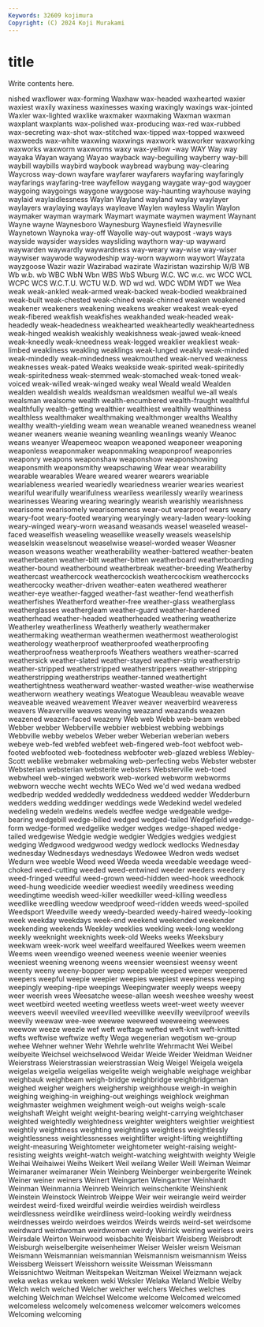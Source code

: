 ```yaml
---
Keywords: 32609 kojimura
Copyright: (C) 2024 Koji Murakami
---
```


# title

Write contents here.



nished
waxflower wax-forming Waxhaw wax-headed waxhearted waxier waxiest waxily waxiness waxinesses
waxing waxingly waxings wax-jointed Waxler wax-lighted waxlike waxmaker waxmaking Waxman
waxman waxplant waxplants wax-polished wax-producing wax-red wax-rubbed wax-secreting wax-shot wax-stitched
wax-tipped wax-topped waxweed waxweeds wax-white waxwing waxwings waxwork waxworker waxworking
waxworks waxworm waxworms waxy wax-yellow -way WAY Way way wayaka
Wayan wayang Wayao wayback way-beguiling wayberry way-bill waybill waybills waybird
waybook waybread waybung way-clearing Waycross way-down wayfare wayfarer wayfarers wayfaring
wayfaringly wayfarings wayfaring-tree wayfellow waygang waygate way-god waygoer waygoing waygoings
waygone waygoose way-haunting wayhouse waying waylaid waylaidlessness Waylan Wayland wayland
waylay waylayer waylayers waylaying waylays wayleave Waylen wayless Waylin Waylon
waymaker wayman waymark Waymart waymate waymen wayment Waynant Wayne wayne
Waynesboro Waynesburg Waynesfield Waynesville Waynetown Waynoka way-off Wayolle way-out waypost
-ways ways wayside waysider waysides waysliding waythorn way-up wayward waywarden
waywardly waywardness way-weary way-wise way-wiser waywiser waywode waywodeship way-worn wayworn
waywort Wayzata wayzgoose Wazir wazir Wazirabad wazirate Waziristan wazirship W/B
WB Wb w.b. wb WBC WbN Wbn WBS WbS Wburg
W.C. WC w.c. wc WCC WCL WCPC WCS W.C.T.U. WCTU
W.D. WD wd wd. WDC WDM WDT we Wea weak
weak-ankled weak-armed weak-backed weak-bodied weakbrained weak-built weak-chested weak-chined weak-chinned weaken
weakened weakener weakeners weakening weakens weaker weakest weak-eyed weak-fibered weakfish
weakfishes weakhanded weak-headed weak-headedly weak-headedness weakhearted weakheartedly weakheartedness weak-hinged weakish
weakishly weakishness weak-jawed weak-kneed weak-kneedly weak-kneedness weak-legged weaklier weakliest weak-limbed
weakliness weakling weaklings weak-lunged weakly weak-minded weak-mindedly weak-mindedness weakmouthed weak-nerved
weakness weaknesses weak-pated Weaks weakside weak-spirited weak-spiritedly weak-spiritedness weak-stemmed weak-stomached
weak-toned weak-voiced weak-willed weak-winged weaky weal Weald weald Wealden wealden
wealdish wealds wealdsman wealdsmen wealful we-all weals wealsman wealsome wealth
wealth-encumbered wealth-fraught wealthful wealthfully wealth-getting wealthier wealthiest wealthily wealthiness wealthless
wealthmaker wealthmaking wealthmonger wealths Wealthy wealthy wealth-yielding weam wean weanable
weaned weanedness weanel weaner weaners weanie weaning weanling weanlings weanly
Weanoc weans weanyer Weapemeoc weapon weaponed weaponeer weaponing weaponless weaponmaker
weaponmaking weaponproof weaponries weaponry weapons weaponshaw weaponshow weaponshowing weaponsmith weaponsmithy
weapschawing Wear wear wearability wearable wearables Weare weared wearer wearers
weariable weariableness wearied weariedly weariedness wearier wearies weariest weariful wearifully
wearifulness weariless wearilessly wearily weariness wearinesses Wearing wearing wearingly wearish
wearishly wearishness wearisome wearisomely wearisomeness wear-out wearproof wears weary weary-foot
weary-footed wearying wearyingly weary-laden weary-looking weary-winged weary-worn weasand weasands weasel
weaseled weasel-faced weaselfish weaseling weasellike weaselly weasels weaselship weaselskin weaselsnout
weaselwise weasel-worded weaser Weasner weason weasons weather weatherability weather-battered weather-beaten
weatherbeaten weather-bitt weather-bitten weatherboard weatherboarding weather-bound weatherbound weatherbreak weather-breeding Weatherby
weathercast weathercock weathercockish weathercockism weathercocks weathercocky weather-driven weather-eaten weathered weatherer
weather-eye weather-fagged weather-fast weather-fend weatherfish weatherfishes Weatherford weather-free weather-glass weatherglass
weatherglasses weathergleam weather-guard weather-hardened weatherhead weather-headed weatherheaded weathering weatherize Weatherley
weatherliness Weatherly weatherly weathermaker weathermaking weatherman weathermen weathermost weatherologist weatherology
weatherproof weatherproofed weatherproofing weatherproofness weatherproofs Weathers weathers weather-scarred weathersick weather-slated
weather-stayed weather-strip weatherstrip weather-stripped weatherstripped weatherstrippers weather-stripping weatherstripping weatherstrips weather-tanned
weathertight weathertightness weatherward weather-wasted weather-wise weatherwise weatherworn weathery weatings Weatogue
Weaubleau weavable weave weaveable weaved weavement Weaver weaver weaverbird weaveress
weavers Weaverville weaves weaving weazand weazands weazen weazened weazen-faced weazeny
Web web Webb web-beam webbed Webber webber Webberville webbier webbiest
webbing webbings Webbville webby webelos Weber weber Weberian weberian webers
webeye web-fed webfed webfeet web-fingered web-foot webfoot web-footed webfooted web-footedness
webfooter web-glazed webless Webley-Scott weblike webmaker webmaking web-perfecting webs Webster
webster Websterian websterian websterite websters Websterville web-toed webwheel web-winged webwork
web-worked webworm webworms webworn wecche wecht wechts WECo Wed we'd
wed wedana wedbed wedbedrip wedded weddedly weddedness weddeed wedder Wedderburn
wedders wedding weddinger weddings wede Wedekind wedel wedeled wedeling wedeln
wedelns wedels wedfee wedge wedgeable wedge-bearing wedgebill wedge-billed wedged wedged-tailed
Wedgefield wedge-form wedge-formed wedgelike wedger wedges wedge-shaped wedge-tailed wedgewise Wedgie
wedgie wedgier Wedgies wedgies wedgiest wedging Wedgwood wedgwood wedgy wedlock
wedlocks Wednesday wednesday Wednesdays wednesdays Wedowee Wedron weds wedset Wedurn
wee weeble Weed weed Weeda weeda weedable weedage weed-choked weed-cutting
weeded weed-entwined weeder weeders weedery weed-fringed weedful weed-grown weed-hidden weed-hook
weedhook weed-hung weedicide weedier weediest weedily weediness weeding weedingtime weedish
weed-killer weedkiller weed-killing weedless weedlike weedling weedow weedproof weed-ridden weeds
weed-spoiled Weedsport Weedville weedy weedy-bearded weedy-haired weedy-looking week weekday weekdays
week-end weekend weekended weekender weekending weekends Weekley weeklies weekling week-long
weeklong weekly weeknight weeknights week-old Weeks weeks Weeksbury weekwam week-work
weel weelfard weelfaured Weelkes weem weemen Weems ween weendigo weened
weeness weenie weenier weenies weeniest weening weenong weens weensier weensiest
weensy weent weenty weeny weeny-bopper weep weepable weeped weeper weepered
weepers weepful weepie weepier weepies weepiest weepiness weeping weepingly weeping-ripe
weepings Weepingwater weeply weeps weepy weer weerish wees Weesatche weese-allan
weesh weeshee weeshy weest weet weetbird weeted weeting weetless weets
weet-weet weety weever weevers weevil weeviled weevilled weevillike weevilly weevilproof
weevils weevily weewaw wee-wee weewee weeweed weeweeing weewees weewow weeze
weezle wef weft weftage wefted weft-knit weft-knitted wefts weftwise weftwize
wefty Wega wegenerian wegotism we-group wehee Wehner wehner Wehr Wehrle
wehrlite Wehrmacht Wei Weibel weibyeite Weichsel weichselwood Weidar Weide Weider
Weidman Weidner Weierstrass Weierstrassian weierstrassian Weig Weigel Weigela weigela weigelas
weigelia weigelias weigelite weigh weighable weighage weighbar weighbauk weighbeam weigh-bridge
weighbridge weighbridgeman weighed weigher weighers weighership weighhouse weigh-in weighin weighing
weighing-in weighing-out weighings weighlock weighman weighmaster weighmen weighment weigh-out weighs
weigh-scale weighshaft Weight weight weight-bearing weight-carrying weightchaser weighted weightedly weightedness
weighter weighters weightier weightiest weightily weightiness weighting weightings weightless weightlessly
weightlessness weightlessnesses weightlifter weight-lifting weightlifting weight-measuring Weightometer weightometer weight-raising weight-resisting
weights weight-watch weight-watching weightwith weighty Weigle Weihai Weihaiwei Weihs Weikert
Weil weilang Weiler Weill Weiman Weimar Weimaraner weimaraner Wein Weinberg
Weinberger weinbergerite Weinek Weiner weiner weiners Weinert Weingarten Weingartner Weinhardt
Weinman Weinmannia Weinreb Weinrich weinschenkite Weinshienk Weinstein Weinstock Weintrob Weippe
Weir weir weirangle weird weirder weirdest weird-fixed weirdful weirdie weirdies
weirdish weirdless weirdlessness weirdlike weirdliness weird-looking weirdly weirdness weirdnesses weirdo
weirdoes weirdos Weirds weirds weird-set weirdsome weirdward weirdwoman weirdwomen weirdy
Weirick weiring weirless weirs Weirsdale Weirton Weirwood weisbachite Weisbart Weisberg
Weisbrodt Weisburgh weiselbergite weisenheimer Weiser Weisler weism Weisman Weismann Weismannian
weismannian Weismannism weismannism Weiss Weissberg Weissert Weisshorn weissite Weissman Weissmann
Weissnichtwo Weitman Weitspekan Weitzman Weixel Weizmann wejack weka wekas wekau
wekeen weki Weksler Welaka Weland Welbie Welby Welch welch welched
Welcher welcher welchers Welches welches welching Welchman Welchsel Welcome welcome
Welcomed welcomed welcomeless welcomely welcomeness welcomer welcomers welcomes Welcoming welcoming
